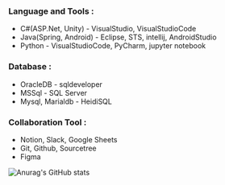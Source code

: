 
### Language and Tools :
* C#(ASP.Net, Unity) - VisualStudio, VisualStudioCode  
* Java(Spring, Android) - Eclipse, STS, intellij, AndroidStudio  
* Python - VisualStudioCode, PyCharm, jupyter notebook  

### Database :
*  OracleDB - sqldeveloper  
* MSSql - SQL Server  
* Mysql, Marialdb - HeidiSQL  

### Collaboration Tool :
* Notion, Slack, Google Sheets  
* Git, Github, Sourcetree   
* Figma
  
![Anurag's GitHub stats](https://github-readme-stats.vercel.app/api?username=zigoom&show_icons=true&theme=radical)


